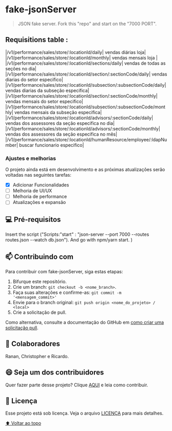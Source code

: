 # fake-jsonServer

> JSON fake server. Fork this "repo" and start on the "7000 PORT".

## Requisitions table :
|/v1/performance/sales/store/:locationId/daily| vendas diárias loja|
|/v1/performance/sales/store/:locationId/monthly| vendas mensais loja |
|/v1/performance/sales/store/:locationId/sections/daily| vendas de todas as seções no dia|
|/v1/performance/sales/store/:locationId/section/:sectionCode/daily| vendas diarias do setor especifico|
|/v1/performance/sales/store/:locationId/subsection/:subsectionCode/daily| vendas diarias da subseção especifica|
|/v1/performance/sales/store/:locationId/section/:sectionCode/monthly| vendas mensais do setor especifico|
|/v1/performance/sales/store/:locationId/subsection/:subsectionCode/monthly| vendas mensais da subseção especifica|
|/v1/performance/sales/store/:locationId/advisors/:sectionCode/daily| vendas dos assessores da seção especifica no dia|
|/v1/performance/sales/store/:locationId/advisors/:sectionCode/monthly| vendas dos assessores da seção especifica no mês|
|/v1/performance/sales/store/:locationId/humanResource/employee/:ldapNumber| buscar funcionario especifico|

### Ajustes e melhorias

O projeto ainda está em desenvolvimento e as próximas atualizações serão voltadas nas seguintes tarefas:

- [X] Adicionar Funcionalidades
- [ ] Melhoria de UI/UX
- [ ] Melhoria de performance 
- [ ] Atualizações e expansão 

## 💻 Pré-requisitos

Insert the script ("Scripts:"start" : "json-server --port 7000 --routes routes.json --watch db.json"). And go with npm/yarn start.
)

## 📫 Contribuindo com <fake-jsonServer>

Para contribuir com fake-jsonServer, siga estas etapas:

1. Bifurque este repositório.
2. Crie um branch: `git checkout -b <nome_branch>`.
3. Faça suas alterações e confirme-as: `git commit -m '<mensagem_commit>'`
4. Envie para o branch original: `git push origin <nome_do_projeto> / <local>`
5. Crie a solicitação de pull.

Como alternativa, consulte a documentação do GitHub em [como criar uma solicitação pull](https://help.github.com/en/github/collaborating-with-issues-and-pull-requests/creating-a-pull-request).

## 🤝 Colaboradores

Ranan, Christopher e Ricardo.

## 😄 Seja um dos contribuidores<br>

Quer fazer parte desse projeto? Clique [AQUI](CONTRIBUTING.md) e leia como contribuir.

## 📝 Licença

Esse projeto está sob licença. Veja o arquivo [LICENÇA](LICENSE.md) para mais detalhes.

[⬆ Voltar ao topo](fake-jsonServer)<br>